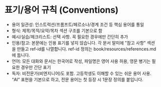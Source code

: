 # 표기/용어 규칙 (Conventions)

- 용어 일관성: 인스트럭션/프롬프트/페르소나/경계 조건 등 핵심 용어를 통일
- 형식: 제목/목적/요약/목차 섹션 구조를 기본으로 함
- 예시/실습/체크리스트: 선택 사항. 꼭 필요한 경우에만 간단히 추가
- 인용/참고: 본문에는 인용 표기를 넣지 않습니다. 각 문서 말미에 "참고 사항" 섹션을 만들고 ref-id를 나열합니다. ref-id 정의는 book/resources/references.md에 둡니다.
- 언어: 모든 대화와 문서는 한국어로 작성, 파일명은 영어 사용 허용, 영문 병기는 필요한 경우만 간단 표기
- 독자: 비전문가(비엔지니어)도 포함. 고등학생도 이해할 수 있는 쉬운 용어 사용. “AI” 표현을 기본으로 하고, 전문 용어는 첫 등장 시 1문장 정의를 붙입니다.
